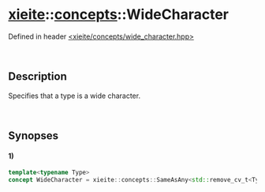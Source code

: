 # [xieite](../../xieite.md)\:\:[concepts](../../concepts.md)\:\:WideCharacter
Defined in header [<xieite/concepts/wide_character.hpp>](../../../include/xieite/concepts/wide_character.hpp)

&nbsp;

## Description
Specifies that a type is a wide character.

&nbsp;

## Synopses
#### 1)
```cpp
template<typename Type>
concept WideCharacter = xieite::concepts::SameAsAny<std::remove_cv_t<Type>, wchar_t, char16_t, char32_t>;
```
